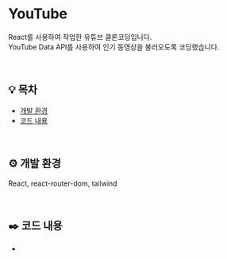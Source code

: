 # YouTube

React를 사용하여 작업한 유튜브 클론코딩입니다. <br>
YouTube Data API를 사용하여 인기 동영상을 불러오도록 코딩했습니다.

<br>


## 💡 목차
- [개발 환경](#개발-환경) <br>
- [코드 내용](#코드-내용)

<br>


## ⚙️ 개발 환경

React, react-router-dom, tailwind

<br>


## ✒️ 코드 내용
- []() <br>

<br>

